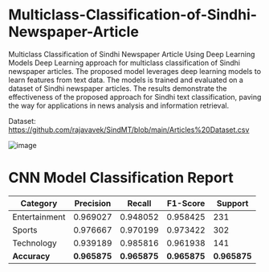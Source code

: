 # Multiclass-Classification-of-Sindhi-Newspaper-Article
Multiclass Classification of Sindhi Newspaper Article Using Deep Learning Models
Deep Learning approach for multiclass classification of Sindhi newspaper articles. The proposed model leverages deep learning models to learn features from text data. The models is trained and evaluated on a dataset of Sindhi newspaper articles. The results demonstrate the effectiveness of the proposed approach for Sindhi text classification, paving the way for applications in news analysis and information retrieval.

Dataset: https://github.com/rajavavek/SindMT/blob/main/Articles%20Dataset.csv

![image](https://github.com/user-attachments/assets/9a0dcea9-0fb5-4184-aab9-657f605f3ad1)

# CNN Model Classification Report

| Category       | Precision | Recall  | F1-Score | Support |
|----------------|-----------|---------|----------|---------|
| Entertainment  | 0.969027  | 0.948052 | 0.958425 | 231     |
| Sports         | 0.976667  | 0.970199 | 0.973422 | 302     |
| Technology     | 0.939189  | 0.985816 | 0.961938 | 141     |
| **Accuracy**   | **0.965875** | **0.965875** | **0.965875** | **0.965875** |

